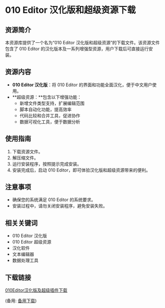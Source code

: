 # 010 Editor 汉化版和超级资源下载

## 资源简介

本资源库提供了一个名为“010 Editor 汉化版和超级资源”的下载文件。该资源文件包含了 010 Editor 的汉化版本及一系列增强型资源，用户下载后可直接运行安装。

## 资源内容

- **010 Editor 汉化版**：将 010 Editor 的界面和功能全面汉化，便于中文用户使用。
- **超级资源：**包含以下增强功能：
   - 新增文件类型支持，扩展编辑范围
   - 脚本自动化功能，提高效率
   - 代码比较和合并工具，促进协作
   - 数据可视化工具，便于数据分析

## 使用指南

1. 下载资源文件。
2. 解压缩文件。
3. 运行安装程序，按照提示完成安装。
4. 安装完成后，启动 010 Editor，即可体验汉化版和超级资源带来的便利。

## 注意事项

- 确保您的系统满足 010 Editor 的系统要求。
- 安装过程中，请勿关闭安装程序，避免安装失败。

## 相关关键词

- 010 Editor 汉化版
- 010 Editor 超级资源
- 汉化软件
- 文本编辑器
- 数据处理工具

## 下载链接
[010Editor汉化版及超级插件下载](https://pan.quark.cn/s/94af4555e227) 

(备用: [备用下载](https://pan.baidu.com/s/15om1TPkNhGDrwUeLqFgrBA?pwd=1234))
